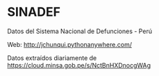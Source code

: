 # SINADEF
Datos del Sistema Nacional de Defunciones - Perú

Web: http://jchunqui.pythonanywhere.com/

Datos extraídos diariamente de https://cloud.minsa.gob.pe/s/NctBnHXDnocgWAg
